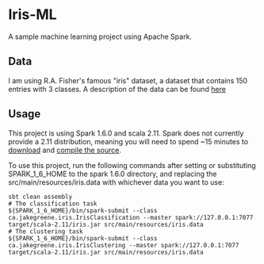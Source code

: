 Iris-ML
=======

A sample machine learning project using Apache Spark. 

Data
----

I am using R.A. Fisher's famous "iris" dataset, a dataset that contains 150 entries with 3 classes. A description of the data can be found [here](https://github.com/JakeGreene/iris-ml/blob/master/src/main/resources/iris.names)

Usage
-----

This project is using Spark 1.6.0 and scala 2.11. Spark does not currently provide a 2.11 distribution, meaning you will need to spend ~15 minutes to [download](http://spark.apache.org/downloads.html) and [compile the source](http://spark.apache.org/docs/latest/building-spark.html#building-for-scala-211).

To use this project, run the following commands after setting or substituting SPARK_1_6_HOME to the spark 1.6.0 directory, and replacing the src/main/resources/iris.data with whichever data you want to use:

```
sbt clean assembly
# The classification task
${SPARK_1_6_HOME}/bin/spark-submit --class ca.jakegreene.iris.IrisClassification --master spark://127.0.0.1:7077 target/scala-2.11/iris.jar src/main/resources/iris.data
# The clustering task
${SPARK_1_6_HOME}/bin/spark-submit --class ca.jakegreene.iris.IrisClustering --master spark://127.0.0.1:7077 target/scala-2.11/iris.jar src/main/resources/iris.data
```
